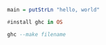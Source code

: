 ```haskell
  main = putStrLn "hello, world"
```

```haskell
  #install ghc in OS

  ghc --make filename
```
